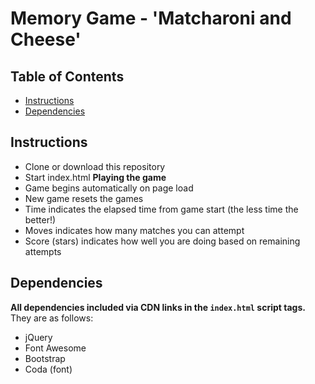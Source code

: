 # Memory Game  - 'Matcharoni and Cheese'

## Table of Contents

* [Instructions](#instructions)
* [Dependencies](#dependencies)

## Instructions
 - Clone or download this repository
 - Start index.html
 **Playing the game**
 - Game begins automatically on page load
 - New game resets the games
 - Time indicates the elapsed time from game start (the less time the better!)
 - Moves indicates how many matches you can attempt
 - Score (stars) indicates how well you are doing based on remaining attempts

## Dependencies
**All dependencies included via CDN links in the `index.html` script tags.**
They are as follows:
 - jQuery
 - Font Awesome
 - Bootstrap
 - Coda (font)
